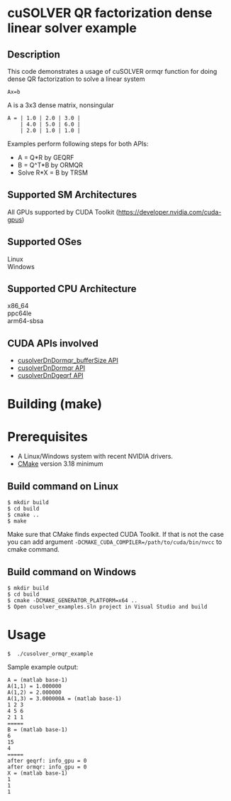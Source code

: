 # cuSOLVER QR factorization dense linear solver example

## Description

This code demonstrates a usage of cuSOLVER ormqr function for doing dense QR factorization to solve a linear system 
```
Ax=b
```
A is a 3x3 dense matrix, nonsingular
```
A = | 1.0 | 2.0 | 3.0 |
    | 4.0 | 5.0 | 6.0 |
    | 2.0 | 1.0 | 1.0 |
```

Examples perform following steps for both APIs:
- A = Q*R by GEQRF
- B = Q^T*B by ORMQR
- Solve R*X = B by TRSM

## Supported SM Architectures

All GPUs supported by CUDA Toolkit (https://developer.nvidia.com/cuda-gpus)  

## Supported OSes

Linux  
Windows  

## Supported CPU Architecture

x86_64  
ppc64le  
arm64-sbsa

## CUDA APIs involved
- [cusolverDnDormqr_bufferSize API](https://docs.nvidia.com/cuda/cusolver/index.html#cuSolverDN-lt-t-gt-ormqr)
- [cusolverDnDormqr API](https://docs.nvidia.com/cuda/cusolver/index.html#cuSolverDN-lt-t-gt-ormqr)
- [cusolverDnDgeqrf API](https://docs.nvidia.com/cuda/cusolver/index.html#cuSolverDN-lt-t-gt-geqrf)

# Building (make)

# Prerequisites
- A Linux/Windows system with recent NVIDIA drivers.
- [CMake](https://cmake.org/download) version 3.18 minimum

## Build command on Linux
```
$ mkdir build
$ cd build
$ cmake ..
$ make
```
Make sure that CMake finds expected CUDA Toolkit. If that is not the case you can add argument `-DCMAKE_CUDA_COMPILER=/path/to/cuda/bin/nvcc` to cmake command.

## Build command on Windows
```
$ mkdir build
$ cd build
$ cmake -DCMAKE_GENERATOR_PLATFORM=x64 ..
$ Open cusolver_examples.sln project in Visual Studio and build
```

# Usage
```
$  ./cusolver_ormqr_example
```

Sample example output:

```
A = (matlab base-1)
A(1,1) = 1.000000
A(1,2) = 2.000000
A(1,3) = 3.000000A = (matlab base-1)
1 2 3
4 5 6
2 1 1
=====
B = (matlab base-1)
6
15
4
=====
after geqrf: info_gpu = 0
after ormqr: info_gpu = 0
X = (matlab base-1)
1
1
1
```
